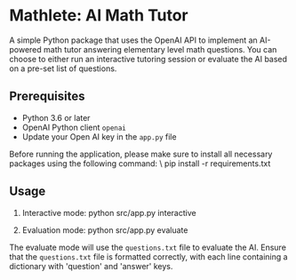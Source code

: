 # Mathlete: AI Math Tutor

A simple Python package that uses the OpenAI API to implement an AI-powered math tutor answering elementary level math questions. You can choose to either run an interactive tutoring session or evaluate the AI based on a pre-set list of questions.

## Prerequisites

- Python 3.6 or later
- OpenAI Python client `openai`
- Update your Open AI key in the `app.py` file

Before running the application, please make sure to install all necessary packages using the following command: \\
pip install -r requirements.txt

## Usage

1. Interactive mode:
python src/app.py interactive

2. Evaluation mode:
python src/app.py evaluate

The evaluate mode will use the `questions.txt` file to evaluate the AI. Ensure that the `questions.txt` file is formatted correctly, with each line containing a dictionary with 'question' and 'answer' keys.
